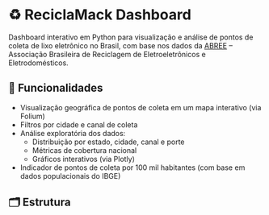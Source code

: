 # ♻️ ReciclaMack Dashboard

Dashboard interativo em Python para visualização e análise de pontos de coleta de lixo eletrônico no Brasil, com base nos dados da [ABREE](https://abree.org.br) – Associação Brasileira de Reciclagem de Eletroeletrônicos e Eletrodomésticos.

## 🚀 Funcionalidades

- Visualização geográfica de pontos de coleta em um mapa interativo (via Folium)
- Filtros por cidade e canal de coleta
- Análise exploratória dos dados:
  - Distribuição por estado, cidade, canal e porte
  - Métricas de cobertura nacional
  - Gráficos interativos (via Plotly)
- Indicador de pontos de coleta por 100 mil habitantes (com base em dados populacionais do IBGE)

## 🗂 Estrutura
